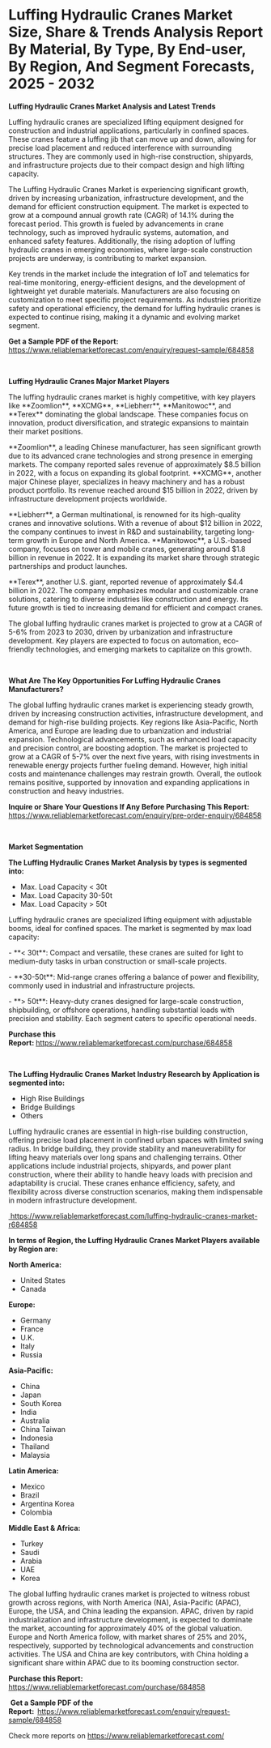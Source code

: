 <p><h1>Luffing Hydraulic Cranes Market Size, Share & Trends Analysis Report By Material, By Type, By End-user, By Region, And Segment Forecasts, 2025 - 2032</h1></p><p><strong>Luffing Hydraulic Cranes Market Analysis and Latest Trends</strong></p>
<p><p>Luffing hydraulic cranes are specialized lifting equipment designed for construction and industrial applications, particularly in confined spaces. These cranes feature a luffing jib that can move up and down, allowing for precise load placement and reduced interference with surrounding structures. They are commonly used in high-rise construction, shipyards, and infrastructure projects due to their compact design and high lifting capacity.</p><p>The Luffing Hydraulic Cranes Market is experiencing significant growth, driven by increasing urbanization, infrastructure development, and the demand for efficient construction equipment. The market is expected to grow at a compound annual growth rate (CAGR) of 14.1% during the forecast period. This growth is fueled by advancements in crane technology, such as improved hydraulic systems, automation, and enhanced safety features. Additionally, the rising adoption of luffing hydraulic cranes in emerging economies, where large-scale construction projects are underway, is contributing to market expansion.</p><p>Key trends in the market include the integration of IoT and telematics for real-time monitoring, energy-efficient designs, and the development of lightweight yet durable materials. Manufacturers are also focusing on customization to meet specific project requirements. As industries prioritize safety and operational efficiency, the demand for luffing hydraulic cranes is expected to continue rising, making it a dynamic and evolving market segment.</p></p>
<p><strong>Get a Sample PDF of the Report:&nbsp;</strong> <a href="https://www.reliablemarketforecast.com/enquiry/request-sample/684858?utm_campaign=1743&utm_medium=2&utm_source=Github&utm_content=ia&utm_term=20012025&utm_id=luffing-hydraulic-cranes">https://www.reliablemarketforecast.com/enquiry/request-sample/684858</a></p>
<p>&nbsp;</p>
<p><strong>Luffing Hydraulic Cranes Major Market Players</strong></p>
<p><p>The luffing hydraulic cranes market is highly competitive, with key players like **Zoomlion**, **XCMG**, **Liebherr**, **Manitowoc**, and **Terex** dominating the global landscape. These companies focus on innovation, product diversification, and strategic expansions to maintain their market positions.</p><p>**Zoomlion**, a leading Chinese manufacturer, has seen significant growth due to its advanced crane technologies and strong presence in emerging markets. The company reported sales revenue of approximately $8.5 billion in 2022, with a focus on expanding its global footprint. **XCMG**, another major Chinese player, specializes in heavy machinery and has a robust product portfolio. Its revenue reached around $15 billion in 2022, driven by infrastructure development projects worldwide.</p><p>**Liebherr**, a German multinational, is renowned for its high-quality cranes and innovative solutions. With a revenue of about $12 billion in 2022, the company continues to invest in R&D and sustainability, targeting long-term growth in Europe and North America. **Manitowoc**, a U.S.-based company, focuses on tower and mobile cranes, generating around $1.8 billion in revenue in 2022. It is expanding its market share through strategic partnerships and product launches.</p><p>**Terex**, another U.S. giant, reported revenue of approximately $4.4 billion in 2022. The company emphasizes modular and customizable crane solutions, catering to diverse industries like construction and energy. Its future growth is tied to increasing demand for efficient and compact cranes.</p><p>The global luffing hydraulic cranes market is projected to grow at a CAGR of 5-6% from 2023 to 2030, driven by urbanization and infrastructure development. Key players are expected to focus on automation, eco-friendly technologies, and emerging markets to capitalize on this growth.</p></p>
<p>&nbsp;</p>
<p><strong>What Are The Key Opportunities For Luffing Hydraulic Cranes Manufacturers?</strong></p>
<p><p>The global luffing hydraulic cranes market is experiencing steady growth, driven by increasing construction activities, infrastructure development, and demand for high-rise building projects. Key regions like Asia-Pacific, North America, and Europe are leading due to urbanization and industrial expansion. Technological advancements, such as enhanced load capacity and precision control, are boosting adoption. The market is projected to grow at a CAGR of 5-7% over the next five years, with rising investments in renewable energy projects further fueling demand. However, high initial costs and maintenance challenges may restrain growth. Overall, the outlook remains positive, supported by innovation and expanding applications in construction and heavy industries.</p></p>
<p><strong>Inquire or Share Your Questions If Any Before Purchasing This Report:</strong> <a href="https://www.reliablemarketforecast.com/enquiry/pre-order-enquiry/684858?utm_campaign=1743&utm_medium=2&utm_source=Github&utm_content=ia&utm_term=20012025&utm_id=luffing-hydraulic-cranes">https://www.reliablemarketforecast.com/enquiry/pre-order-enquiry/684858</a></p>
<p>&nbsp;</p>
<p><strong>Market Segmentation</strong></p>
<p><strong>The Luffing Hydraulic Cranes Market Analysis by types is segmented into:</strong></p>
<p><ul><li>Max. Load Capacity < 30t</li><li>Max. Load Capacity 30-50t</li><li>Max. Load Capacity > 50t</li></ul></p>
<p><p>Luffing hydraulic cranes are specialized lifting equipment with adjustable booms, ideal for confined spaces. The market is segmented by max load capacity:  </p><p>- **< 30t**: Compact and versatile, these cranes are suited for light to medium-duty tasks in urban construction or small-scale projects.  </p><p>- **30-50t**: Mid-range cranes offering a balance of power and flexibility, commonly used in industrial and infrastructure projects.  </p><p>- **> 50t**: Heavy-duty cranes designed for large-scale construction, shipbuilding, or offshore operations, handling substantial loads with precision and stability. Each segment caters to specific operational needs.</p></p>
<p><strong>Purchase this Report:&nbsp;</strong><a href="https://www.reliablemarketforecast.com/purchase/684858?utm_campaign=1743&utm_medium=2&utm_source=Github&utm_content=ia&utm_term=20012025&utm_id=luffing-hydraulic-cranes">https://www.reliablemarketforecast.com/purchase/684858</a></p>
<p>&nbsp;</p>
<p><strong>The Luffing Hydraulic Cranes Market Industry Research by Application is segmented into:</strong></p>
<p><ul><li>High Rise Buildings</li><li>Bridge Buildings</li><li>Others</li></ul></p>
<p><p>Luffing hydraulic cranes are essential in high-rise building construction, offering precise load placement in confined urban spaces with limited swing radius. In bridge building, they provide stability and maneuverability for lifting heavy materials over long spans and challenging terrains. Other applications include industrial projects, shipyards, and power plant construction, where their ability to handle heavy loads with precision and adaptability is crucial. These cranes enhance efficiency, safety, and flexibility across diverse construction scenarios, making them indispensable in modern infrastructure development.</p></p>
<p><a href="https://www.reliablemarketforecast.com/luffing-hydraulic-cranes-market-r684858?utm_campaign=1743&utm_medium=2&utm_source=Github&utm_content=ia&utm_term=20012025&utm_id=luffing-hydraulic-cranes">&nbsp;https://www.reliablemarketforecast.com/luffing-hydraulic-cranes-market-r684858</a></p>
<p><strong>In terms of Region, the Luffing Hydraulic Cranes Market Players available by Region are:</strong></p>
<p>
    <p> <strong> North America: </strong>
        <ul>
            <li>United States</li>
            <li>Canada</li>
        </ul>
        </p> 
    <p> <strong> Europe: </strong>
        <ul>
            <li>Germany</li>
            <li>France</li>
            <li>U.K.</li>
            <li>Italy</li>
            <li>Russia</li>
        </ul>
        </p> 
    <p> <strong> Asia-Pacific: </strong>
        <ul>
            <li>China</li>
            <li>Japan</li>
            <li>South Korea</li>
            <li>India</li>
            <li>Australia</li>
            <li>China Taiwan</li>
            <li>Indonesia</li>
            <li>Thailand</li>
            <li>Malaysia</li>
        </ul>
        </p> 
    <p> <strong> Latin America: </strong>
        <ul>
            <li>Mexico</li>
            <li>Brazil</li>
            <li>Argentina Korea</li>
            <li>Colombia</li>
        </ul>
        </p> 
    <p> <strong> Middle East & Africa: </strong>
        <ul>
            <li>Turkey</li>
            <li>Saudi</li>
            <li>Arabia</li>
            <li>UAE</li>
            <li>Korea</li>
        </ul>
    </p>
    </p>
<p><p>The global luffing hydraulic cranes market is projected to witness robust growth across regions, with North America (NA), Asia-Pacific (APAC), Europe, the USA, and China leading the expansion. APAC, driven by rapid industrialization and infrastructure development, is expected to dominate the market, accounting for approximately 40% of the global valuation. Europe and North America follow, with market shares of 25% and 20%, respectively, supported by technological advancements and construction activities. The USA and China are key contributors, with China holding a significant share within APAC due to its booming construction sector.</p></p>
<p><strong>Purchase this Report: </strong><a href="https://www.reliablemarketforecast.com/purchase/684858?utm_campaign=1743&utm_medium=2&utm_source=Github&utm_content=ia&utm_term=20012025&utm_id=luffing-hydraulic-cranes">https://www.reliablemarketforecast.com/purchase/684858</a></p>
<p>&nbsp;<strong>Get a Sample PDF of the Report:&nbsp;&nbsp;</strong><a href="https://www.reliablemarketforecast.com/enquiry/request-sample/684858?utm_campaign=1743&utm_medium=2&utm_source=Github&utm_content=ia&utm_term=20012025&utm_id=luffing-hydraulic-cranes">https://www.reliablemarketforecast.com/enquiry/request-sample/684858</a></p>
<p><strong></strong></p>
<p>Check more reports on <a href="https://www.reliablemarketforecast.com/?utm_campaign=1743&utm_medium=2&utm_source=Github&utm_content=ia&utm_term=20012025&utm_id=luffing-hydraulic-cranes">https://www.reliablemarketforecast.com/</a></p>